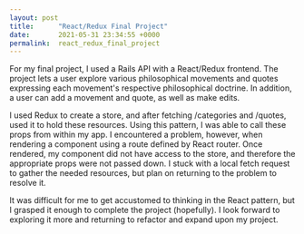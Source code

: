 ```yaml
---
layout: post
title:      "React/Redux Final Project"
date:       2021-05-31 23:34:55 +0000
permalink:  react_redux_final_project
---
```



For my final project, I used a Rails API with a React/Redux frontend. The project lets a user explore various philosophical movements and quotes expressing each movement's respective philosophical doctrine. In addition, a user can add a movement and quote, as well as make edits. 

I used Redux to create a store, and after fetching /categories and /quotes, used it to hold these resources. Using this pattern, I was able to call these props from within my app. I encountered a problem, however, when rendering a component using a route defined by React router. Once rendered, my component did not have access to the store, and therefore the appropriate props were not passed down. I stuck with a local fetch request to gather the needed resources, but plan on returning to the problem to resolve it.

It was difficult for me to get accustomed to thinking in the React pattern, but I grasped it enough to complete the project (hopefully). I look forward to exploring it more and returning to refactor and expand upon my project. 
